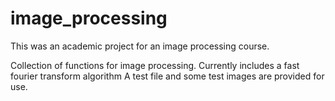 # image_processing

This was an academic project for an image processing course.

Collection of functions for image processing. Currently includes a fast fourier transform algorithm
A test file and some test images are provided for use.
